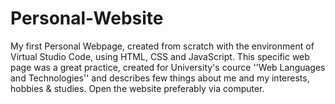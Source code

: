 # Personal-Website
My first Personal Webpage, created from scratch with the environment of Virtual Studio Code, using HTML, CSS and JavaScript. This specific web page was a great practice, created for University's cource ''Web Languages and Technologies'' and describes few things about me and my interests, hobbies & studies. Open the website preferably via computer.
